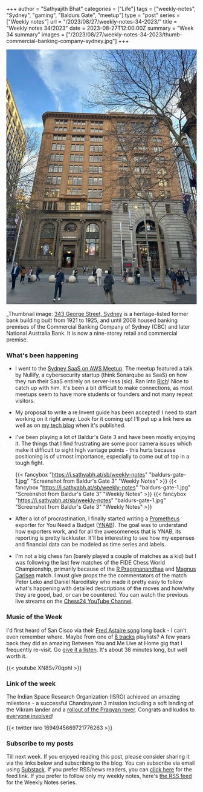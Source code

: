 +++
author = "Sathyajith Bhat"
categories = ["Life"]
tags = ["weekly-notes", "Sydney", "gaming", "Baldurs Gate", "meetup"]
type = "post"
series = ["Weekly notes"]
url = "/2023/08/27/weekly-notes-34-2023/"
title = "Weekly notes 34/2023"
date = 2023-08-27T12:00:00Z
summary = "Week 34 summary"
images = ["/2023/08/27/weekly-notes-34-2023/thumb-commercial-banking-company-sydney.jpg"]
+++

![](thumb-commercial-banking-company-sydney.jpg)

_Thumbnail image: [343 George Street, Sydney](https://streetartcities.com/markers/31870) is a heritage-listed former bank building built from 1921 to 1925, and until 2008 housed banking premises of the Commercial Banking Company of Sydney (CBC) and later National Australia Bank. It is now a nine-storey retail and commercial premise.

### What's been happening

* I went to the [Sydney SaaS on AWS Meetup](https://www.meetup.com/sydney-saas-on-aws/events/295212541/). The meetup featured a talk by Nullify, a cybersecurity startup (think Sonarqube as SaaS) on how they run their SaaS entirely on server-less (sic). Ran into [Rich](https://twitter.com/richdevelops)! Nice to catch up with him. It's been a bit difficult to make connections, as most meetups seem to have more students or founders and not many repeat visitors.
* My proposal to write a re:Invent guide has been accepted! I need to start working on it right away. Look for it coming up! I'll put up a link here as well as on [my tech blog](https://sathyasays.com) when it's published.
* I've been playing a lot of Baldur's Gate 3 and have been mostly enjoying it. The things that I find frustrating are some poor camera issues which make it difficult to sight high vantage points - this hurts because positioning is of utmost importance, especially to come out of top in a tough fight. 

    {{< fancybox "https://i.sathyabh.at/sb/weekly-notes" "baldurs-gate-1.jpg" "Screenshot from Baldur's Gate 3" "Weekly Notes" >}}
    {{< fancybox "https://i.sathyabh.at/sb/weekly-notes" "baldurs-gate-1.jpg" "Screenshot from Baldur's Gate 3" "Weekly Notes" >}}
    {{< fancybox "https://i.sathyabh.at/sb/weekly-notes" "baldurs-gate-1.jpg" "Screenshot from Baldur's Gate 3" "Weekly Notes" >}}

* After a lot of procrastination, I finally started writing a [Prometheus](https://prometheus.io/) exporter for You Need a Budget ([YNAB](https://app.ynab.com/)). The goal was to understand how exporters work, and for all the awesomeness that is YNAB, its reporting is pretty lackluster. It'll be interesting to see how my expenses and financial data can be modeled as time series and labels. 
* I'm not a big chess fan (barely played a couple of matches as a kid) but I was following the last few matches of the FIDE Chess World Championship, primarily because of the [R Praggnanandhaa](https://en.wikipedia.org/wiki/R_Praggnanandhaa) and [Magnus Carlsen](https://en.wikipedia.org/wiki/Magnus_Carlsen) match. I must give props the the commentators of the match Peter Leko and Daniel Naroditsky who made it pretty easy to follow what's happening with detailed descriptions of the moves and how/why they are good, bad, or can be countered. You can watch the previous live streams on the [Chess24 YouTube Channel](https://www.youtube.com/@Chess24/streams).

### Music of the Week

I'd first heard of San Cisco via their [Fred Astaire song](https://www.youtube.com/watch?v=ultX5ZR-sQE) long back - I can't even remember where. Maybe from one of [8 tracks](https://8tracks.com/) playlists? A few years back they did an amazing Between You and Me Live at Home gig that I frequently re-visit. Go [give it a listen](https://www.youtube.com/watch?v=XN8Sv70qphI&list=PLx9xtzG9zR-fAXriMKpXQ-_DYzjdo8K8d&index=1&t=1924s). It's about 38 minutes long, but well worth it.

{{< youtube XN8Sv70qphI >}}

### Link of the week

The Indian Space Research Organization (ISRO) achieved an amazing milestone - a successful Chandrayaan 3 mission including a soft landing of the Vikram lander and a [rollout of the Pragyan rover](https://twitter.com/isro/status/1694945669721776263). Congrats and kudos to [everyone involved](https://www.isro.gov.in/Making_Chandrayaan3_ISRO_culture.html)!

{{< twitter isro 1694945669721776263 >}}


### Subscribe to my posts

Till next week. If you enjoyed reading this post, please consider sharing it via the links below and subscribing to the blog. You can subscribe via email using [Substack](https://sathyabhat.substack.com/). If you prefer RSS/news readers, you can [click here](https://sathyabh.at/index.xml) for the feed link. If you prefer to follow only my weekly notes, here's [the RSS feed](https://sathyabh.at/series/weekly-notes/index.xml) for the Weekly Notes series. 